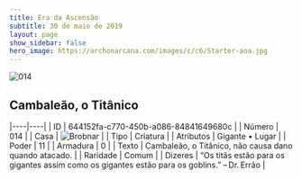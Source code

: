 ```yaml
---
title: Era da Ascensão
subtitle: 30 de maio de 2019
layout: page
show_sidebar: false
hero_image: https://archonarcana.com/images/c/c6/Starter-aoa.jpg
---
```


![014](https://cdn.keyforgegame.com/media/card_front/pt/435_014_XGMP2H7PX88F_pt.png)

## Cambaleão, o Titânico

|----|----|
| ID | 644152fa-c770-450b-a086-84841649680c |
| Número | 014 |
| Casa | ![Brobnar](https://archonarcana.com/images/thumb/e/e0/Brobnar.png/22px-Brobnar.png "Brobnar") |
| Tipo | Criatura |
| Atributos | Gigante • Lugar |
| Poder | 11 |
| Armadura | 0 |
| Texto | Cambaleão, o Titânico, não causa dano quando atacado. |
| Raridade | Comum |
| Dizeres | “Os titãs estão para os gigantes assim como os gigantes estão para os goblins.” – Dr. Errão |
